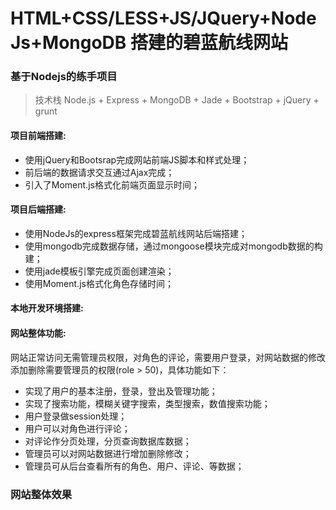# HTML+CSS/LESS+JS/JQuery+NodeJs+MongoDB 搭建的碧蓝航线网站


### 基于Nodejs的练手项目
> 技术栈 Node.js + Express + MongoDB + Jade + Bootstrap + jQuery + grunt


####   项目前端搭建:
* 使用jQuery和Bootsrap完成网站前端JS脚本和样式处理；
* 前后端的数据请求交互通过Ajax完成；
* 引入了Moment.js格式化前端页面显示时间；
#### 项目后端搭建:
* 使用NodeJs的express框架完成碧蓝航线网站后端搭建；
* 使用mongodb完成数据存储，通过mongoose模块完成对mongodb数据的构建；
* 使用jade模板引擎完成页面创建渲染；
* 使用Moment.js格式化角色存储时间；
#### 本地开发环境搭建:
#### 网站整体功能:
网站正常访问无需管理员权限，对角色的评论，需要用户登录，对网站数据的修改添加删除需要管理员的权限(role > 50)，具体功能如下：
* 实现了用户的基本注册，登录，登出及管理功能；
* 实现了搜索功能，模糊关键字搜索，类型搜索，数值搜索功能；
* 用户登录做session处理；
* 用户可以对角色进行评论；
* 对评论作分页处理，分页查询数据库数据；
* 管理员可以对网站数据进行增加删除修改；
* 管理员可从后台查看所有的角色、用户、评论、等数据；
### 网站整体效果